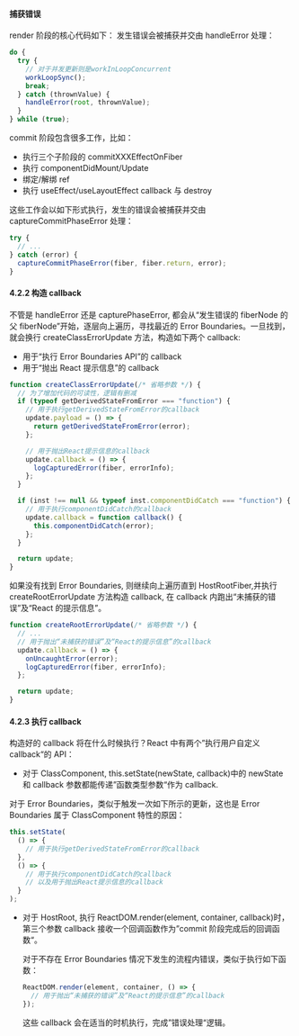 #### 捕获错误

render 阶段的核心代码如下：
发生错误会被捕获并交由 handleError 处理：

```js
do {
  try {
    // 对于并发更新则是workInLoopConcurrent
    workLoopSync();
    break;
  } catch (thrownValue) {
    handleError(root, thrownValue);
  }
} while (true);
```

commit 阶段包含很多工作，比如：

- 执行三个子阶段的 commitXXXEffectOnFiber
- 执行 componentDidMount/Update
- 绑定/解绑 ref
- 执行 useEffect/useLayoutEffect callback 与 destroy

这些工作会以如下形式执行，发生的错误会被捕获并交由 captureCommitPhaseError 处理：

```js
try {
  // ...
} catch (error) {
  captureCommitPhaseError(fiber, fiber.return, error);
}
```

#### 4.2.2 构造 callback

不管是 handleError 还是 capturePhaseError, 都会从“发生错误的 fiberNode 的父 fiberNode”开始，逐层向上遍历，寻找最近的 Error Boundaries。一旦找到，就会换行 createClassErrorUpdate 方法，构造如下两个 callback:

- 用于“执行 Error Boundaries API”的 callback
- 用于“抛出 React 提示信息”的 callback

```js
function createClassErrorUpdate(/* 省略参数 */) {
  // 为了增加代码的可读性，逻辑有删减
  if (typeof getDerivedStateFromError === "function") {
    // 用于执行getDerivedStateFromError的callback
    update.payload = () => {
      return getDerivedStateFromError(error);
    };

    // 用于抛出React提示信息的callback
    update.callback = () => {
      logCapturedError(fiber, errorInfo);
    };
  }

  if (inst !== null && typeof inst.componentDidCatch === "function") {
    // 用于执行componentDidCatch的callback
    update.callback = function callback() {
      this.componentDidCatch(error);
    };
  }

  return update;
}
```

如果没有找到 Error Boundaries, 则继续向上遍历直到 HostRootFiber,并执行 createRootErrorUpdate 方法构造 callback, 在 callback 内跑出“未捕获的错误”及“React 的提示信息”。

```js
function createRootErrorUpdate(/* 省略参数 */) {
  // ...
  // 用于抛出“未捕获的错误”及“React的提示信息”的callback
  update.callback = () => {
    onUncaughtError(error);
    logCapturedError(fiber, errorInfo);
  };

  return update;
}
```

#### 4.2.3 执行 callback

构造好的 callback 将在什么时候执行？React 中有两个”执行用户自定义 callback“的 API：

- 对于 ClassComponent, this.setState(newState, callback)中的 newState 和 callback 参数都能传递”函数类型参数“作为 callback.

对于 Error Boundaries，类似于触发一次如下所示的更新，这也是 Error Boundaries 属于 ClassComponent 特性的原因：

```js
this.setState(
  () => {
    // 用于执行getDerivedStateFromError的callback
  },
  () => {
    // 用于执行componentDidCatch的callback
    // 以及用于抛出React提示信息的callback
  }
);
```

- 对于 HostRoot, 执行 ReactDOM.render(element, container, callback)时，第三个参数 callback 接收一个回调函数作为”commit 阶段完成后的回调函数“。

  对于不存在 Error Boundaries 情况下发生的流程内错误，类似于执行如下函数：

  ```js
  ReactDOM.render(element, container, () => {
    // 用于抛出“未捕获的错误”及“React的提示信息”的callback
  });
  ```

  这些 callback 会在适当的时机执行，完成”错误处理“逻辑。
